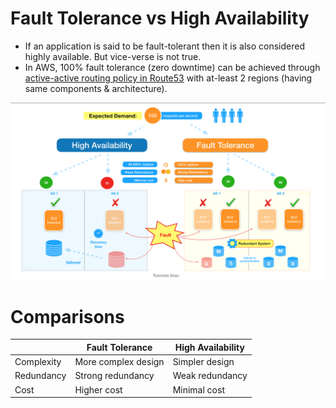 # Fault Tolerance vs High Availability
- If an application is said to be fault-tolerant then it is also considered highly available. But vice-verse is not true.
- In AWS, 100% fault tolerance (zero downtime) can be achieved through [active-active routing policy in Route53](../2_AWS/16_NetworkingAndContentDelivery/1_EdgeNetworking/AmazonRoute53/Readme.md#routing-policy) with at-least 2 regions (having same components & architecture).


![img.png](assets/ha_vs_fault_tolerant.png)


# Comparisons

|            | Fault Tolerance     | High Availability |
|------------|---------------------|-------------------|
| Complexity | More complex design | Simpler design    |
| Redundancy | Strong redundancy   | Weak redundancy   |
| Cost       | Higher cost         | Minimal cost      |